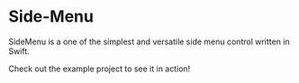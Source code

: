 # Side-Menu
SideMenu is a one of the simplest and versatile side menu control written in Swift.

Check out the example project to see it in action!
